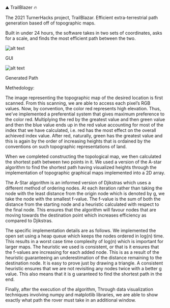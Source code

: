 ⛰️ TrailBlazer 🔥

The 2021 TurnerHacks project, TrailBlazar. Efficient extra-terrestrial path generation based off of topographic maps.

Built in under 24 hours, the software takes in two sets of coordinates, asks for a scale, and finds the most efficient path between the two.

![alt text](https://github.com/Francis-Bui/TurnerHacks-TrailBlazer/blob/master/GUI.png?raw=true)

GUI

![alt text](https://github.com/Francis-Bui/TurnerHacks-TrailBlazer/blob/master/pathDemo.png?raw=true)

Generated Path


Methedology:

The image representing the topographic map of the desired location is first scanned. From this scanning, we are able to access each pixel’s RGB values. 
Now, by convention, the color red represents high elevation. Thus, we’ve implemented a preferential system that gives maximum preference to the color red. 
Multiplying the red by the greatest value and then green value and then the blue value ends up in the red value accounting for most of the index that we have 
calculated, i.e. red has the most effect on the overall achieved index value. After red, naturally, green has the greatest value and this is again by the order
of increasing heights that is ordained by the conventions on such topographic representations of land. 

When we completed constructing the topological map, we then calculated the shortest path between two points in it. We used a version of the A-star 
algorithm to find the shortest path having visualized heights through the implementation of topographic graphical maps implemented into a 2D array. 

The A-Star algorithm is an informed version of Djikstras which uses a different method of ordering nodes. At each iteration rather than taking the node with the 
least distance from the origin node which is denoted by g, we take the node with the smallest f-value. The f-value is the sum of both the distance from the 
starting node and a heuristic calculated with respect to the final node. This ensures that the algorithm will favour nodes that are moving towards the destination 
point which increases efficiency as compared to Djikstras. 

The specific implementation details are as follows. We implemented the open set using a heap queue which keeps the nodes ordered in log(n) time. 
This results in a worst case time complexity of log(n) which is important for larger maps. The heuristic we used is consistent, or that is it ensures that the f-values are 
increasing for each added node. This is as a result of the heuristic guaranteeing an underestimation of the distance remaining to the destination node. 
It is easy to prove just by drawing a triangle. A consistent heuristic ensures that we are not revisiting any nodes twice with a better g value. This also means that it is g
uaranteed to find the shortest path in the end.

Finally, after the execution of the algorithm, Through data visualization techniques involving numpy and matplotlib libraries, we are able to show exactly what 
path the rover must take in an additional window.

